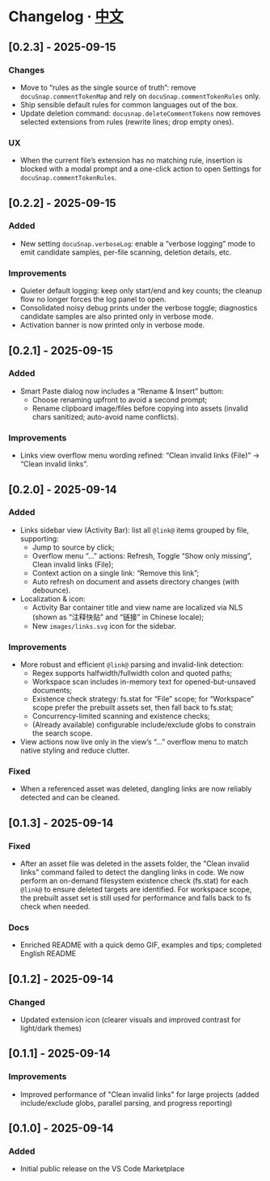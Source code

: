 # Changelog · [中文](CHANGELOG.md)

## [0.2.3] - 2025-09-15
### Changes
- Move to “rules as the single source of truth”: remove `docuSnap.commentTokenMap` and rely on `docuSnap.commentTokenRules` only.
- Ship sensible default rules for common languages out of the box.
- Update deletion command: `docusnap.deleteCommentTokens` now removes selected extensions from rules (rewrite lines; drop empty ones).

### UX
- When the current file’s extension has no matching rule, insertion is blocked with a modal prompt and a one-click action to open Settings for `docuSnap.commentTokenRules`.

## [0.2.2] - 2025-09-15
### Added
- New setting `docuSnap.verboseLog`: enable a “verbose logging” mode to emit candidate samples, per-file scanning, deletion details, etc.

### Improvements
- Quieter default logging: keep only start/end and key counts; the cleanup flow no longer forces the log panel to open.
- Consolidated noisy debug prints under the verbose toggle; diagnostics candidate samples are also printed only in verbose mode.
- Activation banner is now printed only in verbose mode.

## [0.2.1] - 2025-09-15
### Added
- Smart Paste dialog now includes a “Rename & Insert” button:
	- Choose renaming upfront to avoid a second prompt;
	- Rename clipboard image/files before copying into assets (invalid chars sanitized; auto-avoid name conflicts).

### Improvements
- Links view overflow menu wording refined: “Clean invalid links (File)” -> “Clean invalid links”.

## [0.2.0] - 2025-09-14
### Added
- Links sidebar view (Activity Bar): list all `@link@` items grouped by file, supporting:
	- Jump to source by click;
	- Overflow menu “…” actions: Refresh, Toggle “Show only missing”, Clean invalid links (File);
	- Context action on a single link: “Remove this link”;
	- Auto refresh on document and assets directory changes (with debounce).
- Localization & icon:
	- Activity Bar container title and view name are localized via NLS (shown as “注释快贴” and “链接” in Chinese locale);
	- New `images/links.svg` icon for the sidebar.

### Improvements
- More robust and efficient `@link@` parsing and invalid-link detection:
	- Regex supports halfwidth/fullwidth colon and quoted paths;
	- Workspace scan includes in-memory text for opened-but-unsaved documents;
	- Existence check strategy: fs.stat for “File” scope; for “Workspace” scope prefer the prebuilt assets set, then fall back to fs.stat;
	- Concurrency-limited scanning and existence checks;
	- (Already available) configurable include/exclude globs to constrain the search scope.
- View actions now live only in the view’s “…” overflow menu to match native styling and reduce clutter.

### Fixed
- When a referenced asset was deleted, dangling links are now reliably detected and can be cleaned.

## [0.1.3] - 2025-09-14
### Fixed
- After an asset file was deleted in the assets folder, the "Clean invalid links" command failed to detect the dangling links in code. We now perform an on-demand filesystem existence check (fs.stat) for each `@link@` to ensure deleted targets are identified. For workspace scope, the prebuilt asset set is still used for performance and falls back to fs check when needed.
### Docs
- Enriched README with a quick demo GIF, examples and tips; completed English README

## [0.1.2] - 2025-09-14
### Changed
- Updated extension icon (clearer visuals and improved contrast for light/dark themes)

## [0.1.1] - 2025-09-14
### Improvements
- Improved performance of "Clean invalid links" for large projects (added include/exclude globs, parallel parsing, and progress reporting)

## [0.1.0] - 2025-09-14
### Added
- Initial public release on the VS Code Marketplace
